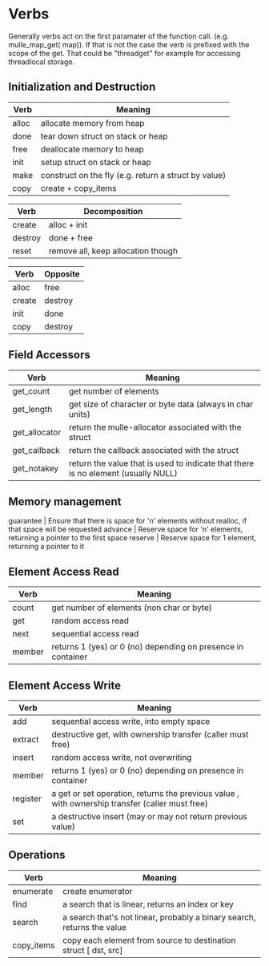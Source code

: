 # Verbs

Generally verbs act on the first paramater of the function call.
(e.g. mulle_map_get( map)). If that is not the case the verb is
prefixed with the scope of the get. That could be "threadget" for
example for accessing threadlocal storage.


## Initialization and Destruction

Verb    | Meaning
--------|---------------
alloc   | allocate memory from heap
done    | tear down struct on stack or heap
free    | deallocate memory to heap
init    | setup struct on stack or heap
make    | construct on the fly (e.g. return a struct by value)
copy    | create + copy_items

Verb    | Decomposition
--------|---------------
create  | alloc + init
destroy | done + free
reset   | remove all, keep allocation though

Verb    | Opposite
--------|----------
alloc   | free
create  | destroy
init    | done
copy    | destroy


## Field Accessors

Verb          | Meaning
--------------|---------------
get_count     | get number of elements
get_length    | get size of character or byte data (always in char units)
get_allocator | return the mulle-allocator associated with the struct
get_callback  | return the callback associated with the struct
get_notakey   | return the value that is used to indicate that there is no element (usually NULL)


## Memory management

guarantee   | Ensure that there is space for 'n' elements without realloc, if that space will be requested
advance     | Reserve space for 'n' elements, returning a pointer to the first space
reserve     | Reserve space for 1 element, returning a pointer to it

## Element Access Read

Verb        | Meaning
------------|---------------
count       | get number of elements (non char or byte)
get         | random access read
next        | sequential access read
member      | returns 1 (yes) or 0 (no) depending on presence in container


## Element Access Write

Verb        | Meaning
------------|---------------
add         | sequential access write, into empty space
extract     | destructive get, with ownership transfer (caller must free)
insert      | random access write, not overwriting
member      | returns 1 (yes) or 0 (no) depending on presence in container
register    | a get or set operation, returns the previous value , with ownership transfer (caller must free)
set         | a destructive insert (may or may not return previous value)


## Operations

Verb        | Meaning
------------|---------------
enumerate   | create enumerator
find        | a search that is linear, returns an index or key
search      | a search that's not linear, probably a binary search, returns the value
copy_items  | copy each element from source to destination struct [ dst, src]



